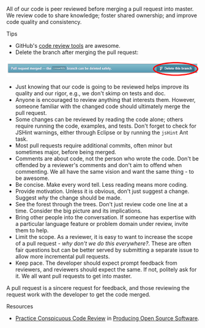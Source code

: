All of our code is peer reviewed before merging a pull request into master.  We review code to share knowledge; foster shared ownership; and improve code quality and consistency.

Tips
* GitHub's [code review tools](https://github.com/features/projects/codereview) are awesome.
* Delete the branch after merging the pull request:

![](screenshots/deleteThisBranch.png)

* Just knowing that our code is going to be reviewed helps improve its quality and our rigor, e.g., we don't skimp on tests and doc.
* Anyone is encouraged to review anything that interests them.  However, someone familiar with the changed code should ultimately merge the pull request.
* Some changes can be reviewed by reading the code alone; others require running the code, examples, and tests.  Don't forget to check for JSHint warnings, either through Eclipse or by running the `jsHint` Ant task.
* Most pull requests require additional commits, often minor but sometimes major, before being merged.
* Comments are about code, not the person who wrote the code.  Don't be offended by a reviewer's comments and don't aim to offend when commenting.  We all have the same vision and want the same thing - to be awesome.
* Be concise.  Make every word tell.  Less reading means more coding.
* Provide motivation.  Unless it is obvious, don't just suggest a change.  Suggest _why_ the change should be made.
* See the forest through the trees.  Don't just review code one line at a time.  Consider the big picture and its implications.
* Bring other people into the conversation.  If someone has expertise with a particular language feature or problem domain under review, invite them to help.
* Limit the scope.  As a reviewer, it is easy to want to increase the scope of a pull request - _why don't we do this everywhere?_.  These are often fair questions but can be better served by submitting a separate issue to allow more incremental pull requests.
* Keep pace.  The developer should expect prompt feedback from reviewers, and reviewers should expect the same.  If not, politely ask for it.  We all want pull requests to get into master.

A pull request is a sincere request for feedback, and those reviewing the request work with the developer to get the code merged.

Resources
* [Practice Conspicuous Code Review](http://producingoss.com/en/producingoss.html#code-review) in [Producing Open Source Software](http://producingoss.com/).